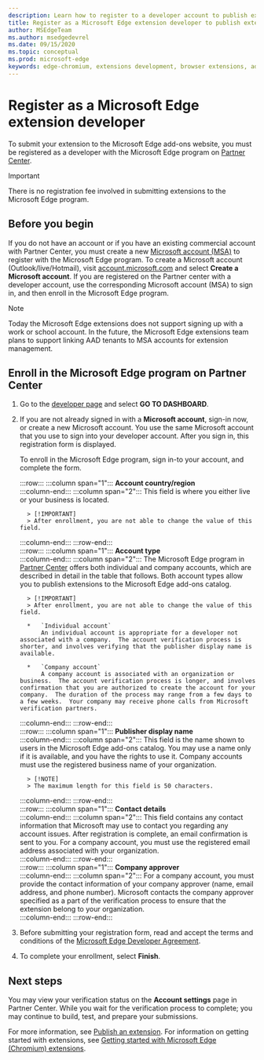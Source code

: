 ```yaml
---
description: Learn how to register to a developer account to publish extensions to Microsoft Edge add-ons store.
title: Register as a Microsoft Edge extension developer to publish extensions
author: MSEdgeTeam
ms.author: msedgedevrel
ms.date: 09/15/2020
ms.topic: conceptual
ms.prod: microsoft-edge
keywords: edge-chromium, extensions development, browser extensions, add-ons, partner center, developer
---
```


# Register as a Microsoft Edge extension developer  

To submit your extension to the Microsoft Edge add-ons website, you must be registered as a developer with the Microsoft Edge program on [Partner Center][MicrosoftPartnerCenter].

> [!IMPORTANT]
> There is no registration fee involved in submitting extensions to the Microsoft Edge program.  

## Before you begin  

If you do not have an account or if you have an existing commercial account with Partner Center, you must create a new [Microsoft account (MSA)][WindowsCommunityEverythingAboutMicrosoftAccounts] to register with the Microsoft Edge program.  To create a Microsoft account \(Outlook/live/Hotmail\), visit [account.microsoft.com][MicrosoftAccount] and select **Create a Microsoft account**.  If you are registered on the Partner center with a developer account, use the corresponding Microsoft account \(MSA\) to sign in, and then enroll in the Microsoft Edge program.  

> [!NOTE]
> Today the Microsoft Edge extensions does not support signing up with a work or school account.  In the future, the Microsoft Edge extensions team plans to support linking AAD tenants to MSA accounts for extension management.  

## Enroll in the Microsoft Edge program on Partner Center  

1.  Go to the [developer page][MicrosoftPartnerCenter] and select **GO TO DASHBOARD**.  
1.  If you are not already signed in with a **Microsoft account**, sign-in now, or create a new Microsoft account.  You use the same Microsoft account that you use to sign into your developer account.  After you sign in, this registration form is displayed.  
    
    To enroll in the Microsoft Edge program, sign in-to your account, and complete the form.  
    <!-- -->
    :::row:::
       :::column span="1":::
          **Account country/region**  
       :::column-end:::
       :::column span="2":::
          This field is where you either live or your business is located.  
          
          > [!IMPORTANT]
          > After enrollment, you are not able to change the value of this field.  
       :::column-end:::
    :::row-end:::  
    :::row:::
       :::column span="1":::
          **Account type**  
       :::column-end:::
       :::column span="2":::
          The Microsoft Edge program in [Partner Center][MicrosoftPartnerCenter] offers both individual and company accounts, which are described in detail in the table that follows.  Both account types allow you to publish extensions to the Microsoft Edge add-ons catalog.  
          
          > [!IMPORTANT]
          > After enrollment, you are not able to change the value of this field.  
          
          *   `Individual account`  
              An individual account is appropriate for a developer not associated with a company.  The account verification process is shorter, and involves verifying that the publisher display name is available.  

          *   `Company account`  
              A company account is associated with an organization or business.  The account verification process is longer, and involves confirmation that you are authorized to create the account for your company.  The duration of the process may range from a few days to a few weeks.  Your company may receive phone calls from Microsoft verification partners.  
       :::column-end:::
    :::row-end:::  
    :::row:::
       :::column span="1":::
          **Publisher display name**  
       :::column-end:::
       :::column span="2":::
          This field is the name shown to users in the Microsoft Edge add-ons catalog.  You may use a name only if it is available, and you have the rights to use it.  Company accounts must use the registered business name of your organization.  
          
          > [!NOTE]
          > The maximum length for this field is 50 characters.  
       :::column-end:::
    :::row-end:::  
    :::row:::
       :::column span="1":::
          **Contact details**  
       :::column-end:::
       :::column span="2":::
          This field contains any contact information that Microsoft may use to contact you regarding any account issues.  After registration is complete, an email confirmation is sent to you.  For a company account, you must use the registered email address associated with your organization.  
       :::column-end:::
    :::row-end:::  
    :::row:::
       :::column span="1":::
          **Company approver**  
       :::column-end:::
       :::column span="2":::
          For a company account, you must provide the contact information of your company approver \(name, email address, and phone number\).  Microsoft contacts the company approver specified as a part of the verification process to ensure that the extension belong to your organization.  
       :::column-end:::
    :::row-end:::  
    <!-- -->
    <!--
    1.  The **Account country/region** field  
        
        This field is where you either live or your business is located.  
        
        > [!IMPORTANT]
        > After enrollment, you are not able to change the value of this field.  
        
    1.  The **Account type** field  
        
        The Microsoft Edge program in [Partner Center][MicrosoftPartnerCenter] offers both individual and company accounts, which are described in detail in the table that follows.  Both account types allow you to publish extensions to the Microsoft Edge add-ons catalog.  
        
        > [!IMPORTANT]
        > After enrollment, you are not able to change the value of this field.  
        
        | Individual account | Company account |  
        |:--- |:--- |  
        | Individual accounts are appropriate for developers not associated with a company.  | Company accounts are associated with organizations and businesses.  |  
        | The account verification process is shorter, and involves verifying that the publisher display name is available.  | The account verification process is longer, and involves confirmation that you are authorized to create the account for your company.  The duration of the process may range from a few days to a few weeks.  Your company may receive phone calls from Microsoft verification partners.  |  
        
    1.  The **Publisher display name** field  
        
        This field is the name shown to users in the Microsoft Edge add-ons catalog.  You may use a name only if it is available, and you have the rights to use it.  Company accounts must use the registered business name of your organization.  
        
        > [!NOTE]
        > The maximum length for this field is 50 characters.  
        
    1.  The **Contact details** field  
        
        Any contact information that Microsoft may use to contact you regarding any account issues.  After registration is complete, an email confirmation is sent to you.  Company accounts must use the registered email address associated with your organization.  
        
    1.  The **Company approver** field  
        
        For company accounts, provide the contact information \(name, email address, and phone number\) of your company approver.  Microsoft contacts the company approver specified as a part of the verification process to ensure that the extensions belong to your organization.  
        -->
1. Before submitting your registration form, read and accept the terms and conditions of the [Microsoft Edge Developer Agreement][MicrosoftAppDeveloperAgreement].  
1. To complete your enrollment, select **Finish**.  

## Next steps  

You may view your verification status on the **Account settings** page in Partner Center.  While you wait for the verification process to complete; you may continue to build, test, and prepare your submissions.  

For more information, see [Publish an extension][ExtensionsChromiumPublishExtension].  For information on getting started with extensions, see [Getting started with Microsoft Edge (Chromium) extensions][ExtensionsChromiumGettingStartedIndex].  

<!-- links -->  

[ExtensionsChromiumGettingStartedIndex]: ../getting-started/index.md "Getting started with Microsoft Edge (Chromium) extensions | Microsoft Docs"  
[ExtensionsChromiumPublishExtension]:  ./publish-extension.md "Publish an extension | Microsoft Docs"  

[MicrosoftAppDeveloperAgreement]:  /legal/windows/agreements/app-developer-agreement "App Developer agreement | Microsoft Docs"  

[MicrosoftAccount]:  https://account.microsoft.com/account "Microsoft account"  

[MicrosoftPartnerCenter]:  https://partner.microsoft.com/dashboard/microsoftedge/public/login?ref=dd "Partner Center"  

[WindowsCommunityEverythingAboutMicrosoftAccounts]:  https://community.windows.com/stories/everything-you-need-to-know-about-microsoft-accounts "Microsoft (or MSA)"  